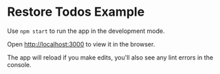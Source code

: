 # Restore Todos Example

Use `npm start` to run the app in the development mode. 

Open [http://localhost:3000](http://localhost:3000) to view it in the browser. 

The app will reload if you make edits, you'll also see any lint errors in the console.
